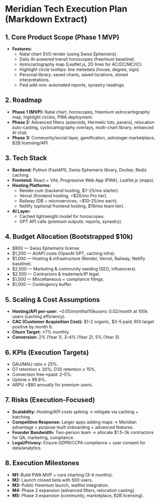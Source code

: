 # Meridian Tech Execution Plan (Markdown Extract)

## 1. Core Product Scope (Phase 1 MVP)
- **Features:**
  - Natal chart SVG render (using Swiss Ephemeris).
  - Daily AI-powered transit horoscopes (freemium baseline).
  - Astrocartography map (Leaflet.js, 2D lines for AC/DC/MC/IC).
  - Highlight circle tooltips: line metadata (house, degree, sign).
  - Personal library: saved charts, saved locations, stored interpretations.
  - Paid add-ons: automated reports, synastry readings.

## 2. Roadmap
- **Phase 1 (MVP):** Natal chart, horoscopes, freemium astrocartography map, highlight circles, PWA deployment.
- **Phase 2:** Advanced filters (asteroids, Hermetic lots, parans), relocation auto-casting, cyclocartography overlays, multi-chart library, enhanced AI chat.
- **Phase 3:** Community/social layer, gamification, astrologer marketplace, B2B licensing/API.

## 3. Tech Stack
- **Backend:** Python (FastAPI), Swiss Ephemeris library, Docker, Redis caching.
- **Frontend:** React + Vite, Progressive Web App (PWA), Leaflet.js (maps).
- **Hosting Platforms:**
  - Render.com (backend hosting, $7–25/mo starter).
  - Vercel (frontend hosting, ~$20/mo Pro tier).
  - Railway (DB + microservices, ~$10–25/mo each).
  - Netlify (optional frontend hosting, $19/mo team tier).
- **AI Layer:**
  - Cached lightweight model for horoscopes.
  - GPT API calls (premium outputs: reports, synastry).

## 4. Budget Allocation (Bootstrapped $10k)
- $800 — Swiss Ephemeris license.
- $1,200 — AI/API costs (OpenAI GPT, caching infra).
- $1,000 — Hosting & infrastructure (Render, Vercel, Railway, Netlify baseline).
- $2,500 — Marketing & community seeding (SEO, influencers).
- $2,500 — Contractors & trademark/IP legal.
- $1,000 — Miscellaneous + compliance filings.
- $1,000 — Contingency buffer.

## 5. Scaling & Cost Assumptions
- **Hosting/API per-user:** ~$0.05/month at 10k users; ~$0.02/month at 100k users (caching efficiency).
- **CAC (Customer Acquisition Cost):** $1–2 organic, $3–5 paid; ROI target positive by month 6.
- **Churn Target:** ≤7% monthly.
- **Conversion:** 2% (Year 1), 3–4% (Year 2), 5% (Year 3).

## 6. KPIs (Execution Targets)
- DAU/MAU ratio ≥ 25%.
- D7 retention ≥ 30%; D30 retention ≥ 15%.
- Conversion free→paid: 2–5%.
- Uptime ≥ 99.9%.
- ARPU ~$80 annually for premium users.

## 7. Risks (Execution-Focused)
- **Scalability:** Hosting/API costs spiking → mitigate via caching + batching.
- **Competitive Response:** Larger apps adding maps → Meridian advantage = purpose-built onboarding + advanced features.
- **Founder Bandwidth:** Two-person team → allocate $1.5–3k contractors for QA, marketing, compliance.
- **Legal/Privacy:** Ensure GDPR/CCPA compliance + user consent for data/analytics.

## 8. Execution Milestones
- **M1:** Build PWA MVP + core charting (3–4 months).
- **M2:** Launch closed beta with 500 users.
- **M3:** Public freemium launch, waitlist integration.
- **M4:** Phase 2 expansion (advanced filters, relocation casting).
- **M5:** Phase 3 expansion (community, marketplace, B2B licensing).
